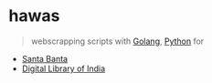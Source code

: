 # hawas

> webscrapping scripts with [Golang](https://golang.org/), [Python](https://www.python.org/) for

* [Santa Banta](http://www.santabanta.com/)
* [Digital Library of India](http://www.dli.ernet.in/)



